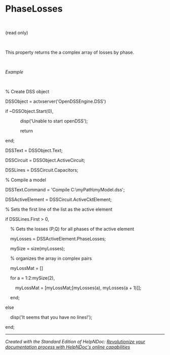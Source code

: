 # PhaseLosses

&nbsp;

(read only)

&nbsp;

This property returns the a complex array of losses by phase.

&nbsp;

*Example*

&nbsp;

% Create DSS object

DSSObject = actxserver('OpenDSSEngine.DSS')

if ~DSSObject.Start(0),

&nbsp; &nbsp; &nbsp; &nbsp; &nbsp; &nbsp; disp('Unable to start openDSS');

&nbsp; &nbsp; &nbsp; &nbsp; &nbsp; &nbsp; return

end;

DSSText = DSSObject.Text;

DSSCircuit = DSSObject.ActiveCircuit;

DSSLines = DSSCircuit.Capacitors;

% Compile a model &nbsp; &nbsp;

DSSText.Command = 'Compile C:\\myPath\\myModel.dss';

DSSActiveElement = DSSCircuit.ActiveCktElement;

% Sets the first line of the list as the active element

if DSSLines.First \> 0,

&nbsp; &nbsp; % Gets the losses (P,Q) for all phases of the active element

&nbsp; &nbsp; myLosses = DSSActiveElement.PhaseLosses;

&nbsp; &nbsp; mySize = size(myLosses);

&nbsp; &nbsp; % organizes the array in complex pairs

&nbsp; &nbsp; myLossMat = \[\]

&nbsp; &nbsp; for a = 1:2:mySize(2),

&nbsp; &nbsp; &nbsp; &nbsp; myLossMat = \[myLossMat;\[myLosses(a), myLosses(a + 1)\]\];

&nbsp; &nbsp; end;

else&nbsp;

&nbsp; &nbsp; disp('It seems that you have no lines\!');

end;


***
_Created with the Standard Edition of HelpNDoc: [Revolutionize your documentation process with HelpNDoc's online capabilities](<https://www.helpndoc.com/feature-tour/produce-html-websites/>)_
